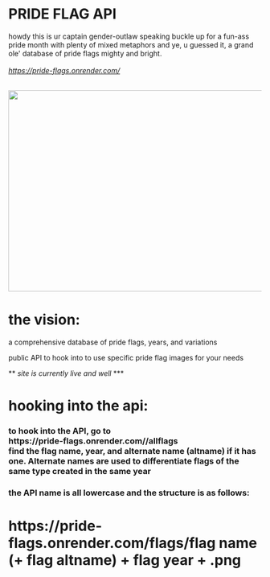 # PRIDE FLAG API

howdy this is ur captain gender-outlaw speaking buckle up for a fun-ass pride month with plenty of mixed metaphors and ye, u guessed it, a grand ole' database of pride flags mighty and bright.
<br></br>
_https://pride-flags.onrender.com/_
<br></br>

<img src="/public/readme.gif" width="600" height="400"/> 

# the vision:

a comprehensive database of pride flags, years, and variations

public API to hook into to use specific pride flag images for your needs

** _site is currently live and well_ \***


# hooking into the api:

<h3>
          to hook into the API, go to
  <br/>https://pride-flags.onrender.com//allflags<br/> find the flag name, year, and alternate name (altname) if it has one. Alternate names are used to differentiate flags of the same type created in the same year
        </h3>
        <h3>the API name is all lowercase and the structure is as follows: </h3>
        <h1 id="thestructure">
          https://pride-flags.onrender.com/flags/flag name (+ flag altname) + flag year + .png</b>
        </h1>


